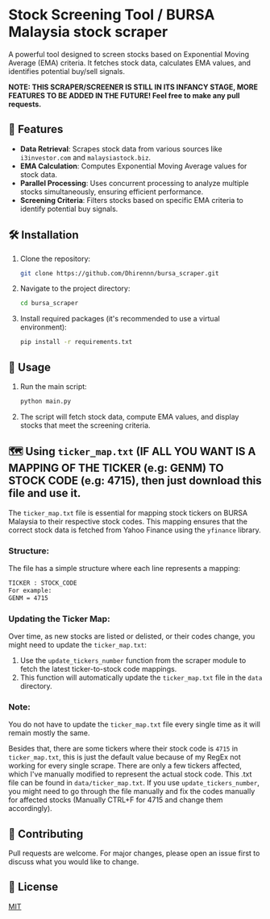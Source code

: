 # Stock Screening Tool / BURSA Malaysia stock scraper

A powerful tool designed to screen stocks based on Exponential Moving Average (EMA) criteria. It fetches stock data, calculates EMA values, and identifies potential buy/sell signals.

**NOTE: THIS SCRAPER/SCREENER IS STILL IN ITS INFANCY STAGE, MORE FEATURES TO BE ADDED IN THE FUTURE!
Feel free to make any pull requests.**

## 🌟 Features

- **Data Retrieval**: Scrapes stock data from various sources like `i3investor.com` and `malaysiastock.biz`.
- **EMA Calculation**: Computes Exponential Moving Average values for stock data.
- **Parallel Processing**: Uses concurrent processing to analyze multiple stocks simultaneously, ensuring efficient performance.
- **Screening Criteria**: Filters stocks based on specific EMA criteria to identify potential buy signals.

## 🛠 Installation

1. Clone the repository:
   ```bash
   git clone https://github.com/Dhirennn/bursa_scraper.git
   ```
2. Navigate to the project directory:
   ```bash
   cd bursa_scraper
   ```
3. Install required packages (it's recommended to use a virtual environment):
   ```bash
   pip install -r requirements.txt
   ```

## 🚀 Usage

1. Run the main script:
   ```bash
   python main.py
   ```
   
2. The script will fetch stock data, compute EMA values, and display stocks that meet the screening criteria.

## 🗺 Using `ticker_map.txt` (IF ALL YOU WANT IS A MAPPING OF THE TICKER (e.g: GENM) TO STOCK CODE (e.g: 4715), then just download this file and use it.

The `ticker_map.txt` file is essential for mapping stock tickers on BURSA Malaysia to their respective stock codes. This mapping ensures that the correct stock data is fetched from Yahoo Finance using the `yfinance` library.

### Structure:

The file has a simple structure where each line represents a mapping:
   ```bash
   TICKER : STOCK_CODE
   For example:
   GENM = 4715
   ```

### Updating the Ticker Map:

Over time, as new stocks are listed or delisted, or their codes change, you might need to update the `ticker_map.txt`:

1. Use the `update_tickers_number` function from the scraper module to fetch the latest ticker-to-stock code mappings.
2. This function will automatically update the `ticker_map.txt` file in the `data` directory.

### Note:

You do not have to update the `ticker_map.txt` file every single time as it will remain mostly the same.

Besides that, there are some tickers where their stock code is `4715` in `ticker_map.txt`, this is just the default
value because of my RegEx not working for every single scrape. There are only a few tickers affected, which I've manually modified to represent
the actual stock code. This .txt file can be found in `data/ticker_map.txt`. If you use `update_tickers_number`, you might need to go through
the file manually and fix the codes manually for affected stocks (Manually CTRL+F for 4715 and change them accordingly). 



## 🤝 Contributing

Pull requests are welcome. For major changes, please open an issue first to discuss what you would like to change.

## 📜 License

[MIT](https://github.com/Dhirennn/bursa_scraper/blob/main/LICENSE)










